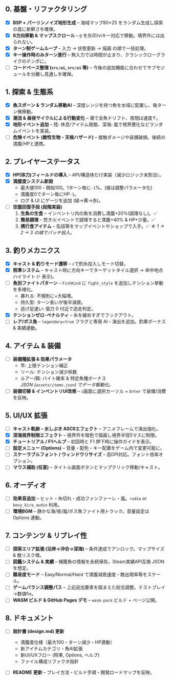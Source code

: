 ## 0. 基盤・リファクタリング
- [x] **BSP + パーリンノイズ地形生成** – 海域マップ80×25 をランダム生成し探索の度に新鮮さを確保。
- [x] **8方向移動 & マップスクロール** – `@` を矢印/viキー対応で移動。境界外には出られない。
- [x] **ターン制ゲームループ** – 入力 → 状態更新 → 描画 の順で一括処理。
- [x] **キー操作時のみターン進行** – 無入力では時間が止まり、クラシックローグライクのテンポに。
- [ ] **コードベース整理 (`src/ai`, `src/ui` 等)** – 今後の追加機能に合わせてサブモジュールを分離し見通しを確保。

## 1. 探索 & 生態系
- [x] **魚スポーン & ランダム移動AI** – 深度レンジを持つ魚を水域に配置し、毎ターン微移動。
- [x] **潮流 & 昼夜サイクルによる行動変化** – 潮で全魚ドリフト、夜間は速度↑。
- [x] **地形イベント追加** – 陸: 休息/アイテム発掘、深海: 嵐で視界悪化などランダムイベントを実装。
- [ ] **危険イベント (敵性生物・天候ハザード)** – 接触ダメージや装備破損。後続の満腹/HPと連携。

## 2. プレイヤーステータス
- [x] **HP(体力)フィールドの導入** – API/構造体だけ実装（減少ロジック未割当）。
- [x] **満腹度システム新設**
  - 最大値100・開始100。1ターン毎に`-1`%。(値は調整パラメータ化)  
  - 満腹度0でターン毎にHP`-1`。  
  - ログ & UI にゲージを追加 (緑→黄→赤)。
- [ ] **空腹回復手段 (段階実装)**
  1. **生魚の生食** – インベントリ内の魚を消費し満腹+20%(調理なし)。✅
  2. **簡易調理** – 焚き火イベントで調理すると満腹+40% & HP+少量。✅
  3. **携行食アイテム** – 缶詰等をマップイベントやショップで入手。✅
  *☆ 1 → 2 → 3 の順でパッチ投入。*

## 3. 釣りメカニクス
- [x] **キャスト & 釣りモード遷移** – `c`で釣糸投入しモード切替。
- [x] **照準システム** – キャスト時に方向キーでターゲットタイル選択 → 命中地点ハイライト (`*` 表示)。
- [ ] **魚別ファイトパターン** – `FishKind` に `fight_style` を追加しテンション挙動を多様化。  
  - 暴れる: 不規則に+大幅増。  
  - 持久型: ターン長いが後半減衰。  
  - 逃げ足速い: 張力 0 付近で逃走判定。  
 - [x] **テンションゼロ･ペナルティ** – 糸を緩めすぎでフックアウト。
- [ ] **レア/ボス魚** – `legendary=true` フラグと専用 AI・演出を追加。釣果ボーナス & 実績連動。

## 4. アイテム & 装備
- [ ] **装備種拡張 & 効果パラメータ**  
  - 竿: 上限テンション補正  
  - リール: テンション減少係数  
  - ルアー/餌: バイト確率 & 特定魚種ボーナス  
  *JSON (`assets/items.json`) でデータ駆動化。*
- [ ] **装備切替 & インベントリUI改修** – `i`画面に選択カーソル + `Enter` で装備/消費を反映。

## 5. UI/UX 拡張
- [ ] **キャスト軌跡・水しぶき ASCIIエフェクト** – アニメフレームで演出強化。
- [x] **深海視界制限エフェクト** – 視界外を暗色で描画し視界半径5マスに制限。
- [x] **チュートリアル / F1ヘルプ** – 初回時と F1 押下時に操作ガイドを表示。
- [ ] **設定メニュー (Options)** – 音量・配色・キー配置をゲーム内で変更可能に。
- [ ] **スケーラブルフォント / ウィンドウリサイズ** – 高DPI対応。フォント倍率オプション。
- [ ] **マウス補助 (任意)** – タイトル画面ボタンとマップクリック移動/キャスト。

## 6. オーディオ
- [ ] **効果音追加** – ヒット・糸切れ・成功ファンファーレ・嵐。`rodio` or `bevy_kira_audio` 利用。
- [ ] **環境BGM** – 静かな海/夜/嵐/ボス魚ファイト用トラック。音量設定は Options 連動。

## 7. コンテンツ & リプレイ性
- [ ] **探索エリア拡張 (沿岸→沖合→深海)** – 条件達成でアンロック。マップサイズ & 敵リスク増。
- [ ] **図鑑システム & 実績** – 捕獲魚の情報を永続保存。Steam実績API互換 JSON を想定。
- [ ] **難易度モード** – Easy/Normal/Hard で満腹減衰速度・敵出現率等をスケール。
- [ ] **ゲームバランス調整パス** – 上記追加要素を踏まえた総合調整。テストプレイ→数値fix。
- [ ] **WASM ビルド & GitHub Pages デモ** – `wasm-pack` ビルド + ページ公開。

## 8. ドキュメント
- [ ] **設計書 (design.md) 更新**  
  - 満腹度仕様（最大100・ターン減少・HP連動）  
  - 新アイテムカテゴリ・魚AI拡張  
  - 新UI/UXフロー (照準, Options, ヘルプ)  
  - ファイル構成リファクタ指針
- [ ] **README 更新** – プレイ方法・ビルド手順・開発ロードマップを反映。

